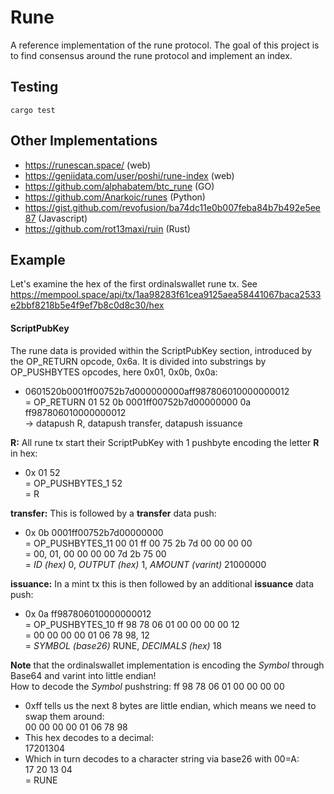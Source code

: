 # Rune

A reference implementation of the rune protocol. The goal of this project is to find consensus around the rune protocol and implement an index. 

## Testing

```
cargo test
```

## Other Implementations

- https://runescan.space/ (web)
- https://geniidata.com/user/poshi/rune-index (web)
- https://github.com/alphabatem/btc_rune (GO)
- https://github.com/Anarkoic/runes (Python)
- https://gist.github.com/revofusion/ba74dc11e0b007feba84b7b492e5ee87 (Javascript)
- https://github.com/rot13maxi/ruin (Rust)

## Example 

Let's examine the hex of the first ordinalswallet rune tx. See https://mempool.space/api/tx/1aa98283f61cea9125aea58441067baca2533e2bbf8218b5e4f9ef7b8c0d8c30/hex  

#### ScriptPubKey
The rune data is provided within the ScriptPubKey section, introduced by the OP_RETURN opcode, 0x6a. It is divided into substrings by OP_PUSHBYTES opcodes, here 0x01, 0x0b, 0x0a:  
- 0601520b0001ff00752b7d000000000aff987806010000000012  
= OP_RETURN 01 52 0b 0001ff00752b7d00000000 0a ff987806010000000012  
-> datapush R, datapush transfer, datapush issuance  

**R:** All rune tx start their ScriptPubKey with 1 pushbyte encoding the letter **R** in hex:  
- 0x 01 52  
= OP_PUSHBYTES_1 52  
= R  

**transfer:** This is followed by a **transfer** data push:  
- 0x 0b 0001ff00752b7d00000000  
= OP_PUSHBYTES_11 00 01 ff 00 75 2b 7d 00 00 00 00  
= 00, 01, 00 00 00 00 7d 2b 75 00  
= _ID (hex)_ 0, _OUTPUT (hex)_ 1, _AMOUNT (varint)_ 21000000  

**issuance:** In a mint tx this is then followed by an additional **issuance** data push:  
- 0x 0a ff987806010000000012  
= OP_PUSHBYTES_10 ff 98 78 06 01 00 00 00 00 12  
= 00 00 00 00 01 06 78 98, 12  
= _SYMBOL (base26)_ RUNE, _DECIMALS (hex)_ 18  

**Note** that the ordinalswallet implementation is encoding the _Symbol_ through Base64 and varint into little endian!  
How to decode the _Symbol_ pushstring: ff 98 78 06 01 00 00 00 00  
- 0xff tells us the next 8 bytes are little endian, which means we need to swap them around:  
00 00 00 00 01 06 78 98  
- This hex decodes to a decimal:  
17201304  
- Which in turn decodes to a character string via base26 with 00=A:  
17 20 13 04  
= RUNE   


